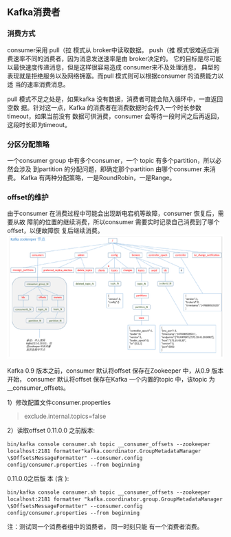 ## Kafka消费者

### 消费方式

consumer采用 pull（拉 模式从 broker中读取数据。
push（推 模式很难适应消费速率不同的消费者，因为消息发送速率是由 broker决定的。
它的目标是尽可能以最快速度传递消息，但是这样很容易造成 consumer来不及处理消息，
典型的表现就是拒绝服务以及网络拥塞。而pull 模式则可以根据consumer 的消费能力以适
当的速率消费消息。

pull 模式不足之处是，如果kafka 没有数据，消费者可能会陷入循环中，一直返回空数
据。针对这一点，Kafka 的消费者在消费数据时会传入一个时长参数timeout，如果当前没有
数据可供消费，consumer 会等待一段时间之后再返回，这段时长即为timeout。

### 分区分配策略

一个consumer group 中有多个consumer，一个 topic 有多个partition，所以必然会涉及
到partition 的分配问题，即确定那个partition 由哪个consumer 来消费。
Kafka 有两种分配策略，一是RoundRobin，一是Range。

### offset的维护
由于consumer 在消费过程中可能会出现断电宕机等故障，consumer 恢复后，需要从故
障前的位置的继续消费，所以consumer 需要实时记录自己消费到了哪个offset，以便故障恢
复后继续消费。
![kafka](img/kafka11.png)

Kafka 0.9 版本之前，consumer 默认将offset 保存在Zookeeper 中，从0.9 版本开始，
consumer 默认将offset 保存在Kafka 一个内置的topic 中，该topic 为__consumer_offsets。

1）修改配置文件consumer.properties 

> exclude.internal.topics=false

2）读取offset
 0.11.0.0 之前版本:

```
bin/kafka console consumer.sh topic __consumer_offsets --zookeeper localhost:2181 formatter"kafka.coordinator.GroupMetadataManager \$OffsetsMessageFormatter" --consumer.config config/consumer.properties --from beginning
```

0.11.0.0之后版 本 (含 ): 

```
bin/kafka console consumer.sh topic __consumer_offsets --zookeeper localhost:2181 formatter "kafka.coordinator.group.GroupMetadataManager \$OffsetsMessageFormatter" --consumer.config config/consumer.properties --from beginning
```

注：测试同一个消费者组中的消费者， 同一时刻只能 有一个消费者消费。





